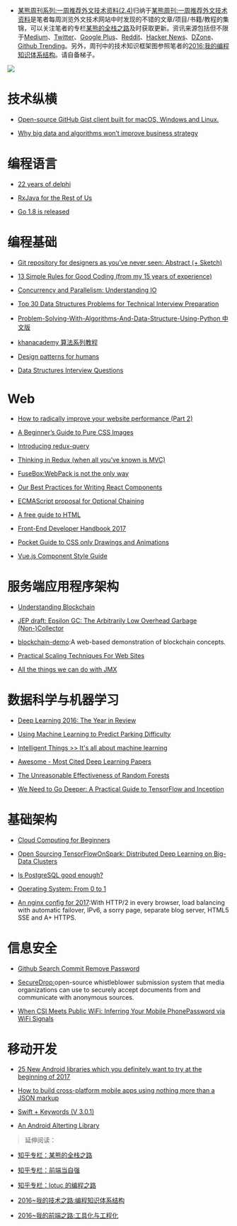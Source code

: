 ﻿- [某熊周刊系列:一周推荐外文技术资料(2.4)](https://zhuanlan.zhihu.com/p/25304430)归纳于[某熊周刊:一周推荐外文技术资料](https://github.com/wx-chevalier/Coder-Knowledge-Graph/tree/master/Weekly)是笔者每周浏览外文技术网站中时发现的不错的文章/项目/书籍/教程的集锦，可以关注笔者的专栏[某熊的全栈之路](https://zhuanlan.zhihu.com/wx-chevalier)及时获取更新。资讯来源包括但不限于[Medium](https://medium.com/)、[Twitter](https://twitter.com/)、[Google Plus](https://plus.google.com/)、[Reddit](https://www.reddit.com/)、[Hacker News](https://news.ycombinator.com/)、[DZone](https://dzone.com/)、[Github Trending](https://github.com/trending)。另外，周刊中的技术知识框架图参照笔者的[2016:我的编程知识体系结构](https://zhuanlan.zhihu.com/p/24476917?refer=wx-chevalier)。请自备梯子。

![](https://cdn-images-1.medium.com/max/2000/1*3oNgt5C2JC5FucjUm2SPxg.jpeg)

# 技术纵横

- [Open-source GitHub Gist client built for macOS, Windows and Linux.](https://github.com/hackjutsu/Lepton)

- [Why big data and algorithms won’t improve business strategy](https://hackernoon.com/why-big-data-and-algorithms-wont-improve-business-strategy-54e4ebe2398#.oq9txmv0k)

# 编程语言

- [22 years of delphi](http://blog.marcocantu.com/blog/2017-january-22years-delphi.html)

- [RxJava for the Rest of Us](https://realm.io/news/mobilization-hugo-visser-rxjava-for-rest-of-us/)

- [Go 1.8 is released](https://blog.golang.org/go1.8)

# 编程基础

- [Git repository for designers as you’ve never seen: Abstract (+ Sketch)](https://blog.prototypr.io/git-repository-for-designers-abstract-sketch-9138cf6ab9b1#.d8oxu5w3x)

- [13 Simple Rules for Good Coding (from my 15 years of experience)](https://hackernoon.com/few-simple-rules-for-good-coding-my-15-years-experience-96cb29d4acd9#.kz9ehkggx)

- [Concurrency and Parallelism: Understanding IO](https://blog.risingstack.com/concurrency-and-parallelism-understanding-i-o/)

- [Top 30 Data Structures Problems for Technical Interview Preparation](http://www.techiedelight.com/top-30-data-structures-problems-technical-interview-preparation/)

- [Problem-Solving-With-Algorithms-And-Data-Structure-Using-Python 中文版](https://github.com/facert/python-data-structure-cn)

- [khanacademy 算法系列教程](https://www.khanacademy.org/computing/computer-science)

- [Design patterns for humans](https://github.com/kamranahmedse/design-patterns-for-humans/blob/master/README.md)
- [Data Structures Interview Questions](https://www.interviewbit.com/data-structure-interview-questions/)

# Web

- [How to radically improve your website performance (Part 2)](https://hackernoon.com/how-to-radically-improve-your-website-performance-part-2-2bbbfa7b567f?source=reading_list---------9-38---------)

- [A Beginner’s Guide to Pure CSS Images](https://medium.com/dailycssimages/a-beginners-guide-to-pure-css-images-ef9a5d069dd2#.mup31xfs6)

- [Introducing redux-query](https://amplitude.engineering/introducing-redux-query-7734e7215b3b#.iy41nqows)

- [Thinking in Redux (when all you’ve known is MVC)](https://hackernoon.com/thinking-in-redux-when-all-youve-known-is-mvc-c78a74d35133#.su3dyrttj)

- [FuseBox:WebPack is not the only way](https://medium.com/fusebox/webpack-is-not-the-only-way-6ddb67e99be9#.8vy80qf3j)

- [Our Best Practices for Writing React Components](https://medium.com/code-life/our-best-practices-for-writing-react-components-dec3eb5c3fc8#.mh12fzmoi)

- [ECMAScript proposal for Optional Chaining](https://github.com/claudepache/es-optional-chaining)

- [A free guide to HTML](http://htmlreference.io/)

- [Front-End Developer Handbook 2017](https://frontendmasters.gitbooks.io/front-end-handbook-2017/content/)

- [Pocket Guide to CSS only Drawings and Animations](https://journal.helabs.com/pocket-guide-to-css-only-drawings-and-animations-781470436ecc#.xam77b9tm)

- [Vue.js Component Style Guide](https://github.com/pablohpsilva/vuejs-component-style-guide)

# 服务端应用程序架构

- [Understanding Blockchain](https://iot-for-all.com/understanding-blockchain-5cda2919efff#.m7ei7v4lt)

- [JEP draft: Epsilon GC: The Arbitrarily Low Overhead Garbage (Non-)Collector](http://openjdk.java.net/jeps/8174901)

- [blockchain-demo](https://github.com/anders94/blockchain-demo):A web-based demonstration of blockchain concepts.

- [Practical Scaling Techniques For Web Sites](https://hackernoon.com/practical-scaling-techniques-for-web-sites-554a38dbd492)

- [All the things we can do with JMX](https://www.ctheu.com/2017/02/14/all-the-things-we-can-do-with-jmx/)

# 数据科学与机器学习

- [Deep Learning 2016: The Year in Review](http://www.deeplearningweekly.com/blog/deep-learning-2016-the-year-in-review)

- [Using Machine Learning to Predict Parking Difficulty](https://iot-for-all.com/using-machine-learning-to-predict-parking-difficulty-d0af0cd3b9a9#.rjcraacm0)

- [Intelligent Things >> It's all about machine learning](https://www.linkedin.com/pulse/intelligent-things-its-all-machine-learning-roger-attick)

- [Awesome - Most Cited Deep Learning Papers](https://github.com/terryum/awesome-deep-learning-papers)

- [The Unreasonable Effectiveness of Random Forests](https://medium.com/rants-on-machine-learning/the-unreasonable-effectiveness-of-random-forests-f33c3ce28883#.wdmxlsekf)

- [We Need to Go Deeper: A Practical Guide to TensorFlow and Inception](https://medium.com/initialized-capital/we-need-to-go-deeper-a-practical-guide-to-tensorflow-and-inception-50e66281804f#.x7c1vxglw)

# 基础架构

- [Cloud Computing for Beginners](https://hackernoon.com/cloud-computing-for-beginners-85d168959afb#.tzbmzmmmj)

- [Open Sourcing TensorFlowOnSpark: Distributed Deep Learning on Big-Data Clusters](https://yahooeng.tumblr.com/post/157196488076/open-sourcing-tensorflowonspark-distributed-deep)

- [Is PostgreSQL good enough?](http://renesd.blogspot.jp/2017/02/is-postgresql-good-enough.html)

- [Operating System: From 0 to 1](https://github.com/tuhdo/os01)

- [An nginx config for 2017](https://certsimple.com/blog/nginx-http2-load-balancing-config):With HTTP/2 in every browser, load balancing with automatic failover, IPv6, a sorry page, separate blog server, HTML5 SSE and A+ HTTPS.

# 信息安全

- [Github Search Commit Remove Password](<https://github.com/search?utf8=%E2%9C%93&q=remove+password&type=Commits&ref=searchresults(from)>)

- [SecureDrop:](https://github.com/freedomofpress/securedrop)open-source whistleblower submission system that media organizations can use to securely accept documents from and communicate with anonymous sources.

- [When CSI Meets Public WiFi: Inferring Your Mobile PhonePassword via WiFi Signals](http://fermatslibrary.com/s/when-csi-meets-public-wifi-inferring-your-mobile-phone-password-via-wifi-signals)

# 移动开发

- [25 New Android libraries which you definitely want to try at the beginning of 2017](https://medium.com/@mmbialas/25-new-android-libraries-which-you-definitely-want-to-try-at-the-beginning-of-2017-45878d5408c0#.hwog07r6h)

- [How to build cross-platform mobile apps using nothing more than a JSON markup](https://medium.freecodecamp.com/how-to-build-cross-platform-mobile-apps-using-nothing-more-than-a-json-markup-f493abec1873#.hxi5all9n)

- [Swift + Keywords (V 3.0.1)](https://medium.com/the-traveled-ios-developers-guide/swift-keywords-v-3-0-1-f59783bf26c#.7x831ru46)

- [An Android Alterting Library](https://github.com/Tapadoo/Alerter)

> 延伸阅读：

- [知乎专栏：某熊的全栈之路](https://zhuanlan.zhihu.com/wx-chevalier)
  >
- [知乎专栏：前端当自强](https://zhuanlan.zhihu.com/c_67532981)
  >
- [知乎专栏：lotuc 的编程之路](https://zhuanlan.zhihu.com/lotuc)
  >
- [2016~我的技术之路:编程知识体系结构](https://zhuanlan.zhihu.com/p/24476917?refer=wx-chevalier)
  >
- [2016~我的前端之路:工具化与工程化](https://zhuanlan.zhihu.com/p/24575395?refer=wx-chevalier)
